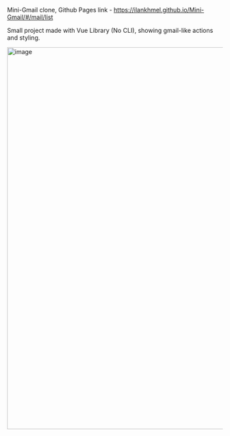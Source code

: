 Mini-Gmail clone, Github Pages link - https://ilankhmel.github.io/Mini-Gmail/#/mail/list

Small project made with Vue Library (No CLI), showing gmail-like actions and styling.

<img width="893" alt="image" src="https://user-images.githubusercontent.com/114099366/219011461-3395cca5-4484-4c8f-9cb4-d60637ddb51f.png">
